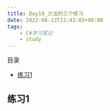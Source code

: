 ```yaml
---
title: Day19_方法的三个练习
date: 2022-08-13T22:43:03+08:00
tags:
    - C#学习笔记
    - study
---
```

目录
- [练习1](#练习1)

## 练习1
